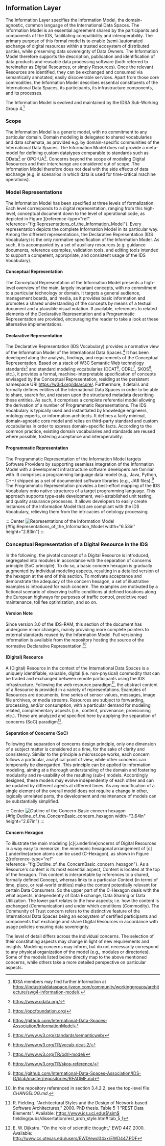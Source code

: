 ## Information Layer

The Information Layer specifies the Information Model, the
domain-agnostic, common language of the International Data Spaces. The
Information Model is an essential agreement shared by the participants
and components of the IDS, facilitating compatibility and
interoperability. The primary purpose of this formal model is to enable
(semi-)automated exchange of digital resources within a trusted
ecosystem of distributed parties, while preserving data sovereignty of
Data Owners. The Information Model therefore supports the description,
publication and identification of data products and reusable data
processing software (both referred to hereinafter as Digital
Resources, or simply Resources). Once the relevant Resources
are identified, they can be exchanged and consumed via semantically
annotated, easily discoverable services. Apart from those core
commodities, the Information Model describes essential constituents of
the International Data Spaces, its participants, its infrastructure
components, and its processes.

The Information Model is evolved and maintained by the IDSA Sub-Working
Group 4.[^1]

### Scope

The Information Model is a generic model, with no commitment to any
particular domain. Domain modeling is delegated to shared vocabularies
and data schemata, as provided e.g. by domain-specific communities of
the International Data Spaces. The Information Model does not provide a
meta-model for defining custom datatypes comparable to standards such as
OData[^2] or OPC-UA[^3]. Concerns beyond the scope of modeling Digital
Resources and their interchange are considered out of scope. The
Information Model therefore does not deal with the side effects of data
exchange (e.g. in scenarios in which data is used for time-critical
machine operations).

### Model Representations

The Information Model has been specified at three levels of
formalization. Each level corresponds to a digital representation,
ranging from this high-level, conceptual document down to the level of
operational code, as depicted in Figure
[1](#fig:Representations_of_the_Information_Model){reference-type="ref"
reference="fig:Representations_of_the_Information_Model"}. Every
representation depicts the complete Information Model in its particular
way. Among the different representations, the Declarative Representation
(IDS Vocabulary) is the only normative specification of the Information
Model. As such, it is accompanied by a set of auxiliary resources (e.g.
guidance documents, reference examples, validation tools, and editing
tools intended to support a competent, appropriate, and consistent usage
of the IDS Vocabulary).

#### Conceptual Representation

The Conceptual Representation of the Information Model presents a
high-level overview of the main, largely invariant concepts, with no
commitment to a particular technology or domain. It targets a general
audience, management boards, and media, as it provides basic information
and promotes a shared understanding of the concepts by means of a
textual document and a plausible visual notation. If available,
references to related elements of the Declarative Representation and a
Programmatic Representation are provided, encouraging the reader to take
a look at these alternative implementations.

#### Declarative Representation

The Declarative Representation (IDS Vocabulary) provides a normative
view of the Information Model of the International Data Spaces.[^4] It
has been developed along the analysis, findings, and requirements of the
Conceptual Representation. Based on a stack of W3C Semantic Web
technology standards[^5] and standard modeling vocabularies (DCAT[^6],
ODRL[^7], SKOS[^8], etc.), it provides a formal, machine-interpretable
specification of concepts envisaged by the Conceptual Representation,
residing at the persistent namespace URI <https://w3id.org/idsa/core/>.
Furthermore, it details and formally defines entities of the
International Data Spaces in order to be able to share, search for, and
reason upon the structured metadata describing these entities. As such,
it comprises a complete referential model allowing the derivation of a
number of Programmatic Representations. The IDS Vocabulary is typically
used and instantiated by knowledge engineers, ontology experts, or
information architects. It defines a fairly minimal, domain-agnostic
core model and relies on third-party standard and custom
vocabularies in order to express domain-specific facts. According to the
common practice, existing domain vocabularies and standards are reused
where possible, fostering acceptance and interoperability.

#### Programmatic Representation

The Programmatic Representation of the Information Model targets
Software Providers by supporting seamless integration of the Information
Model with a development infrastructure software developers are familiar
with. It comprises a programming language data model (e.g., Java,
Python, C++) shipped as a set of documented software libraries (e.g.,
JAR files).[^9] The Programmatic Representation provides a best-effort
mapping of the IDS Vocabulary onto native structures of a target
programming language. This approach supports type-safe development,
well-established unit testing, and quality assurance processes. It
allows developers to easily create instances of the Information Model
that are compliant with the IDS Vocabulary, relieving them from the
intricacies of ontology processing.

::: Center
![Representations of the Information
Model](./media/image31.png){#fig:Representations_of_the_Information_Model
width="6.53in" height="2.83in"}
:::

### Conceptual Representation of a Digital Resource in the IDS

In the following, the pivotal concept of a Digital Resource is
introduced, segregated into modules in accordance with the
separation of concerns principle (SoC principle). To do so, a
basic concern hexagon is gradually augmented by individual modeling
aspects, resulting in a detailed version of the hexagon at the end of
this section. To motivate acceptance and demonstrate the adequacy of the
concern hexagon, a set of illustrative examples is introduced for each
concern. The examples are motivated by a fictional scenario of observing
traffic conditions at defined locations along the European highways for
purposes of traffic control, predictive road maintenance, toll fee
optimization, and so on.

#### Version Note

Since version 3.0 of the IDS-RAM, this section of the document has
undergone minor changes, mainly providing more complete pointers to
external standards reused by the Information Model. Full versioning
information is available from the repository hosting the source of the
normative Declarative Representation.[^10]

#### (Digital) Resource

A (Digital) Resource in the context of the International Data Spaces is
a uniquely identifiable, valuable, digital (i.e. non-physical) commodity
that can be traded and exchanged between remote participants using the
IDS infrastructure. Following the web resource paradigm[^11], the
abstract content of a Resource is provided in a variety of
representations. Examples of Resources are documents, time series of
sensor values, messages, image file archives, or media streams.
Resources are subject to forwarding, processing, and/or consumption,
with a particular demand for modeling related, complementary aspects
(i.e., content, provenance, provisioning etc.). These are analyzed and
specified here by applying the separation of concerns (SoC)
paradigm[^12].

#### Separation of Concerns (SoC)

Following the separation of concerns design principle, only one
dimension of a subject matter is considered at a time, for the sake of
clarity and consistency. Similar to the principle a microscope works,
each concern follows a particular, analytical point of view, while other
concerns can temporarily be disregarded. This principle can be applied
to information modeling, aiming at a thorough understanding of the
domain and fostering modularity and re-usability of the resulting (sub-)
models. Accordingly designed, these models may evolve independently of
each other and can be updated by different agents at different times. As
any modification of a single element of the overall model does not
require a change in other, logically unrelated parts, the development
and maintenance of models can be substantially simplified.

::: Center
![Outline of the Concern-Basic concern
hexagon](./media/image32.png){#fig:Outline_of_the_ConcernBasic_concern_hexagon
width="3.64in" height="2.67in"}
:::

#### Concern Hexagon

To illustrate the main modeling [c]{.underline}oncerns of Digital
Resources in a way easy to memorize, the mnemonic hexagonal arrangement
of [c]{.underline}arbon atoms can be used (C-Hexagon), as shown in
Figure
[2](#fig:Outline_of_the_ConcernBasic_concern_hexagon){reference-type="ref"
reference="fig:Outline_of_the_ConcernBasic_concern_hexagon"}. As a
Resource's content is its most essential aspect, Content is located at
the top of the hexagon. This content is interpretable by references to a
shared, formally defined Concept, whereas links to a particular
*C*ontext (in terms of time, place, or real-world entities) make the
content potentially relevant for certain Data Consumers. So the upper
part of the C-Hexagon deals with the what aspects, independently of
Data Exchange, Data Sharing or Data Utilization. The lower part relates
to the how aspects; i.e. how the content is exchanged
(*C*ommunication) and under which conditions (*C*ommodity). The
*C*ommunity of Trust concern refers to the distinctive feature of the
International Data Spaces being an ecosystem of certified participants
and components that exchange and share Digital Resources in accordance
with usage policies ensuring data sovereignty.

The level of detail differs across the individual concerns. The
selection of their constituting aspects may change in light of new
requirements and insights. Modeling concerns may inform, but do not
necessarily correspond to any physical organization of the model (e.g.,
modules or directories). Some of the models listed below directly map to
the above mentioned concerns, while others take a more detailed
perspective on particular aspects.

[^1]: IDSA members may find further information at
    https://industrialdataspace.jiveon.com/community/workinggroups/architecture/swg4-information-model/.

[^2]: https://www.odata.org/

[^3]: https://opcfoundation.org/

[^4]: https://github.com/International-Data-Spaces-Association/InformationModel

[^5]: https://www.w3.org/standards/semanticweb/

[^6]: https://www.w3.org/TR/vocab-dcat-2/

[^7]: https://www.w3.org/TR/odrl-model/

[^8]: https://www.w3.org/TR/skos-reference/

[^9]: https://github.com/International-Data-Spaces-Association/IDS-G/blob/master/repositories/README.md

[^10]: In the repository referenced in section 3.4.2.2, see the
    top-level file *CHANGELOG.md*.

[^11]: R. Fielding. \"Architectural Styles and the Design of
    Network-based Software Architectures,\" 2000. PhD thesis. Table 5-1
    \"REST Data Elements\". Available: https://www.ics.uci.edu/$\sim$
    fielding/pubs/dissertation/rest_arch_style.htm$\#$ tab_5\_1

[^12]: E. W. Dijkstra. \"On the role of scientific thought,\" EWD 447,
    2000. Available:
    http://www.cs.utexas.edu/users/EWD/ewd04xx/EWD447.PDF
